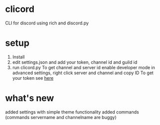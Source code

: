# clicord
CLI for discord using rich and discord.py

# setup
1. Install
2. edit settings.json and add your token, channel id and guild id
3. run clicord.py
To get channel and server id enable developer mode in advanced settings, right click server and channel and copy ID
To get your token see <a href="https://www.youtube.com/watch?v=xuB1WQVM3R8">here</a>

# what's new
added settings with simple theme functionality
added commands (commands servername and channelname are buggy)

